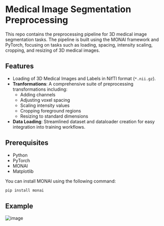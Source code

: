 # Medical Image Segmentation Preprocessing

This repo contains the preprocessing pipeline for 3D medical image segmentation tasks. The pipeline is built using the MONAI framework and PyTorch, focusing on tasks such as loading, spacing, intensity scaling, cropping, and resizing of 3D medical images.

## Features
- Loading of 3D Medical Images and Labels in NifTI format (`*.nii.gz`).
- **Tranformations**: A comprehensive suite of preprocessing transformations including:
  - Adding channels
  - Adjusting voxel spacing
  - Scaling intensity values
  - Cropping foreground regions
  - Resizing to standard dimensions
- **Data Loading**: Streamlined dataset and dataloader creation for easy integration into training workflows.

## Prerequisites
- Python
- PyTorch
- MONAI
- Matplotlib

You can install MONAI using the following command:
```bash
pip install monai
```

## Example
![image](https://github.com/user-attachments/assets/97d21f06-83fd-4f7d-b21e-20722a66c538)
